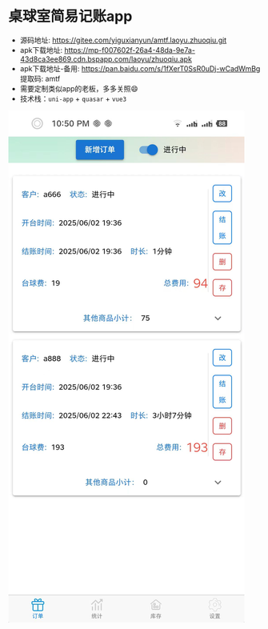 # 桌球室简易记账app
+ 源码地址: https://gitee.com/yiguxianyun/amtf.laoyu.zhuoqiu.git
+ apk下载地址: https://mp-f007602f-26a4-48da-9e7a-43d8ca3ee869.cdn.bspapp.com/laoyu/zhuoqiu.apk
+ apk下载地址-备用: https://pan.baidu.com/s/1fXerT0SsR0uDj-wCadWmBg 提取码: amtf
+ 需要定制类似app的老板，多多关照😄
+ 技术栈：`uni-app` + `quasar` + `vue3`

![alt text](img/01.桌球记账-989a100a17e3767dc7d23ae3bf9ae9e.jpg)